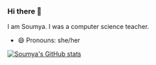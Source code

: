 ### Hi there 👋

I am Soumya. I was a computer science teacher. 
- 😄 Pronouns: she/her



[![Soumya's GitHub stats](https://github-readme-stats.vercel.app/api?username=soumyas567&hide=issues&show_icons=true&theme=gruvbox_light)](https://github.com/soumyas567)


